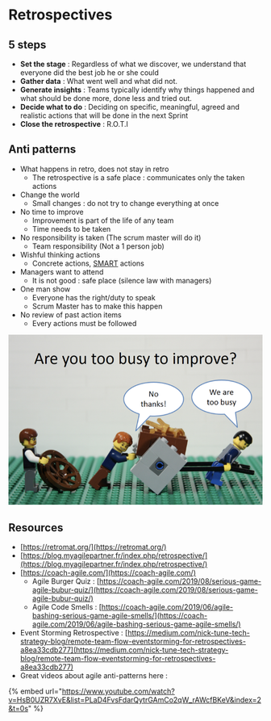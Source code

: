 # Retrospectives

## **5 steps**

* **Set the stage** : Regardless of what we discover, we understand that everyone did the best job he or she could
* **Gather data** : What went well and what did not.
* **Generate insights** : Teams typically identify why things happened and what should be done more, done less and tried out.
* **Decide what to do** : Deciding on specific, meaningful, agreed and realistic actions that will be done in the next Sprint
* **Close the retrospective** : R.O.T.I

## Anti patterns

* What happens in retro, does not stay in retro
  * The retrospective is a safe place : communicates only the taken actions
* Change the world&#x20;
  * Small changes : do not try to change everything at once
* No time to improve
  * Improvement is part of the life of any team
  * Time needs to be taken
* No responsibility is taken (The scrum master will do it)
  * Team responsibility (Not a 1 person job)
* Wishful thinking actions
  * Concrete actions, [SMART](https://en.wikipedia.org/wiki/SMART\_criteria) actions
* Managers want to attend
  * It is not good : safe place (silence law with managers)
* One man show
  * Everyone has the right/duty to speak
  * Scrum Master has to make this happen
* No review of past action items
  * Every actions must be followed

![](<../../.gitbook/assets/image (143).png>)

## Resources

* [https://retromat.org/](https://retromat.org/)
* [https://blog.myagilepartner.fr/index.php/retrospective/](https://blog.myagilepartner.fr/index.php/retrospective/)
* [https://coach-agile.com/](https://coach-agile.com/)
  * Agile Burger Quiz : [https://coach-agile.com/2019/08/serious-game-agile-bubur-quiz/](https://coach-agile.com/2019/08/serious-game-agile-bubur-quiz/)
  * Agile Code Smells : [https://coach-agile.com/2019/06/agile-bashing-serious-game-agile-smells/](https://coach-agile.com/2019/06/agile-bashing-serious-game-agile-smells/)
* Event Storming Retrospective : [https://medium.com/nick-tune-tech-strategy-blog/remote-team-flow-eventstorming-for-retrospectives-a8ea33cdb277](https://medium.com/nick-tune-tech-strategy-blog/remote-team-flow-eventstorming-for-retrospectives-a8ea33cdb277)
* Great videos about agile anti-patterns here :

{% embed url="https://www.youtube.com/watch?v=HsB0UZR7XvE&list=PLaD4FvsFdarQytrGAmCo2qW_rAWcfBKeV&index=2&t=0s" %}

